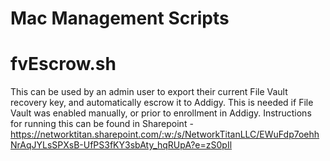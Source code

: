 # Mac Management Scripts

# fvEscrow.sh
This can be used by an admin user to export their current File Vault recovery key, and automatically escrow it to Addigy. This is needed if File Vault was enabled manually, or prior to enrollment in Addigy.
Instructions for running this can be found in Sharepoint - https://networktitan.sharepoint.com/:w:/s/NetworkTitanLLC/EWuFdp7oehhNrAqJYLsSPXsB-UfPS3fKY3sbAty_hqRUpA?e=zS0pIl
